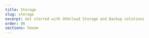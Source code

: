 ```yaml
---
title: Storage
slug: storage
excerpt: Get started with OVHcloud Storage and Backup solutions
order: 06
sections: Veeam
---
```

